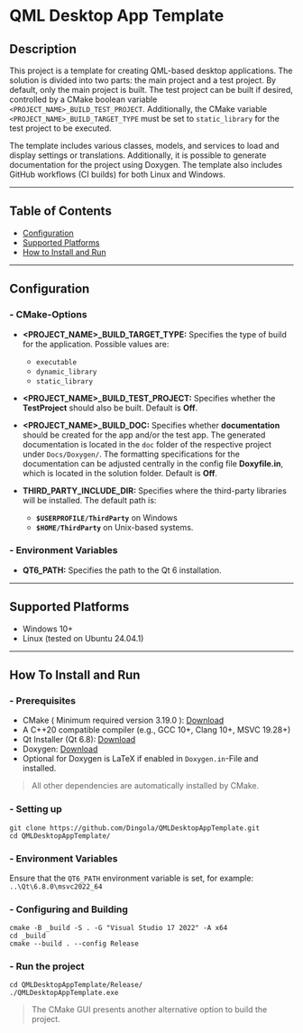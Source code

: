 # QML Desktop App Template

## Description
This project is a template for creating QML-based desktop applications. The solution 
is divided into two parts: the main project and a test project. By default, only the 
main project is built. The test project can be built if desired, controlled by a CMake 
boolean variable `<PROJECT_NAME>_BUILD_TEST_PROJECT`. Additionally, the CMake variable 
`<PROJECT_NAME>_BUILD_TARGET_TYPE` must be set to `static_library` for the test project 
to be executed.

The template includes various classes, models, and services to load and display settings 
or translations. Additionally, it is possible to generate documentation for the project 
using Doxygen. The template also includes GitHub workflows (CI builds) for both Linux 
and Windows.
***

## Table of Contents
- [Configuration](#configuration)
- [Supported Platforms](#supported-platforms)
- [How to Install and Run](#how-to-install-and-run)
***

## Configuration

### - CMake-Options
* **<PROJECT_NAME>_BUILD_TARGET_TYPE:** Specifies the type of build for the application. Possible values are:
  - `executable`
  - `dynamic_library`
  - `static_library`

* **<PROJECT_NAME>_BUILD_TEST_PROJECT:** Specifies whether the **TestProject** should also be built. Default is **Off**.

* **<PROJECT_NAME>_BUILD_DOC:** Specifies whether **documentation** should be created for the app and/or the test app. The generated documentation is located in the `doc` folder of the respective project under `Docs/Doxygen/`. The formatting specifications for the documentation can be adjusted centrally in the config file **Doxyfile.in**, which is located in the solution folder. Default is **Off**.

* **THIRD_PARTY_INCLUDE_DIR:** Specifies where the third-party libraries will be installed. The default path is:
  - **`$USERPROFILE/ThirdParty`** on Windows
  - **`$HOME/ThirdParty`** on Unix-based systems.

### - Environment Variables
* **QT6_PATH:** Specifies the path to the Qt 6 installation.
***

## Supported Platforms
- Windows 10+
- Linux (tested on Ubuntu 24.04.1)
***

## How To Install and Run

### - Prerequisites
* CMake ( Minimum required version 3.19.0 ): [Download](https://cmake.org/download/ "CMake Downloads")
* A C++20 compatible compiler (e.g., GCC 10+, Clang 10+, MSVC 19.28+)
* Qt Installer (Qt 6.8): [Download](https://www.qt.io/download-qt-installer-oss)
* Doxygen: [Download](https://www.doxygen.nl/download.html)
* Optional for Doxygen is LaTeX if enabled in `Doxygen.in`-File and installed.
> All other dependencies are automatically installed by CMake.

### - Setting up
```
git clone https://github.com/Dingola/QMLDesktopAppTemplate.git
cd QMLDesktopAppTemplate/
```

### - Environment Variables

Ensure that the `QT6_PATH` environment variable is set, for example: `..\Qt\6.8.0\msvc2022_64`

### - Configuring and Building
```
cmake -B _build -S . -G "Visual Studio 17 2022" -A x64
cd _build
cmake --build . --config Release
```

### - Run the project
```
cd QMLDesktopAppTemplate/Release/
./QMLDesktopAppTemplate.exe
```

> The CMake GUI presents another alternative option to build the project.

